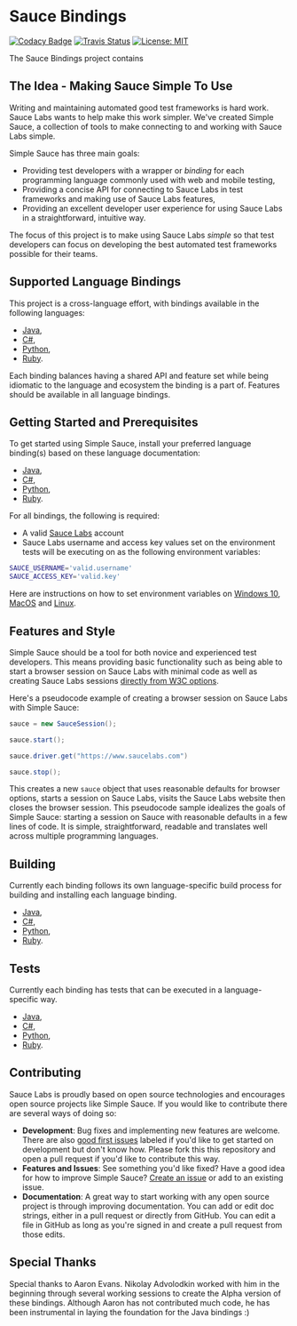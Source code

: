 # Sauce Bindings

[![Codacy Badge](https://api.codacy.com/project/badge/Grade/0b21fa72ecaa4a3c92bf7ac9481f4d7d)](https://app.codacy.com/app/SauceLabs/simple_sauce?utm_source=github.com&utm_medium=referral&utm_content=saucelabs/simple_sauce&utm_campaign=Badge_Grade_Dashboard)
[![Travis Status](https://travis-ci.org/saucelabs/simple_sauce.svg?branch=master)](https://travis-ci.org/saucelabs/simple_sauce)
[![License: MIT](https://img.shields.io/badge/License-MIT-yellow.svg)](https://opensource.org/licenses/MIT)

The Sauce Bindings project contains

## The Idea - Making Sauce Simple To Use

Writing and maintaining automated good test frameworks is hard work. Sauce Labs wants to help make this work simpler. We've created Simple Sauce, a collection of tools to make connecting to and working with Sauce Labs simple.

Simple Sauce has three main goals:

-   Providing test developers with a wrapper or _binding_ for each programming language commonly used with web and mobile testing,
-   Providing a concise API for connecting to Sauce Labs in test frameworks and making use of Sauce Labs features,
-   Providing an excellent developer user experience for using Sauce Labs in a straightforward, intuitive way.

The focus of this project is to make using Sauce Labs _simple_ so that test developers can focus on developing the best automated test frameworks possible for their teams.

## Supported Language Bindings

This project is a cross-language effort, with bindings available in the following languages:

-   [Java](https://github.com/saucelabs/simple_sauce/tree/master/java),
-   [C#](https://github.com/saucelabs/simple_sauce/tree/master/dotnet),
-   [Python](https://github.com/saucelabs/simple_sauce/tree/master/python),
-   [Ruby](https://github.com/saucelabs/simple_sauce/tree/master/ruby).

Each binding balances having a shared API and feature set while being idiomatic to the language and ecosystem the binding is a part of. Features should be available in all language bindings. 

## Getting Started and Prerequisites

To get started using Simple Sauce, install your preferred language binding(s) based on these language documentation:

-   [Java](https://github.com/saucelabs/simple_sauce/tree/master/java/README.md),
-   [C#](https://github.com/saucelabs/simple_sauce/tree/master/dotnet/README.md),
-   [Python](https://github.com/saucelabs/simple_sauce/tree/master/python/README.md),
-   [Ruby](https://github.com/saucelabs/simple_sauce/tree/master/ruby/README.md).

For all bindings, the following is required:

-   A valid [Sauce Labs](https://app.saucelabs.com/login) account
-   Sauce Labs username and access key values set on the environment tests will be executing on as the following environment variables:

```bash
SAUCE_USERNAME='valid.username'
SAUCE_ACCESS_KEY='valid.key'
```

Here are instructions on how to set environment variables on [Windows 10](https://www.architectryan.com/2018/08/31/how-to-change-environment-variables-on-windows-10/), [MacOS](https://apple.stackexchange.com/questions/106778/how-do-i-set-environment-variables-on-os-x) and [Linux](https://askubuntu.com/questions/58814/how-do-i-add-environment-variables).

## Features and Style

Simple Sauce should be a tool for both novice and experienced test developers. This means providing basic functionality such as being able to start a browser session on Sauce Labs with minimal code as well as creating Sauce Labs sessions [directly from W3C options](https://wiki.saucelabs.com/display/DOCS/W3C+Capabilities+Support).

Here's a pseudocode example of creating a browser session on Sauce Labs with Simple Sauce:

```java
sauce = new SauceSession();

sauce.start();

sauce.driver.get("https://www.saucelabs.com")

sauce.stop();
```

This creates a new `sauce` object that uses reasonable defaults for browser options, starts a session on Sauce Labs, visits the Sauce Labs website then closes the browser session. This pseudocode sample idealizes the goals of Simple Sauce: starting a session on Sauce with reasonable defaults in a few lines of code. It is simple, straightforward, readable and translates well across multiple programming languages. 

## Building

Currently each binding follows its own language-specific build process for building and installing each language binding.

-   [Java](https://github.com/saucelabs/simple_sauce/tree/master/java/README.md#building),
-   [C#](https://github.com/saucelabs/simple_sauce/tree/master/dotnet/README.md),
-   [Python](https://github.com/saucelabs/simple_sauce/tree/master/python#installation),
-   [Ruby](https://github.com/saucelabs/simple_sauce/tree/master/ruby#installation).

## Tests

Currently each binding has tests that can be executed in a language-specific way. 

-   [Java](https://github.com/saucelabs/simple_sauce/tree/master/java/README.md#testing),
-   [C#](https://github.com/saucelabs/simple_sauce/tree/master/dotnet/README.md),
-   [Python](https://github.com/saucelabs/simple_sauce/tree/master/python#testing),
-   [Ruby](https://github.com/saucelabs/simple_sauce/tree/master/ruby#installation).


## Contributing

Sauce Labs is proudly based on open source technologies and encourages open source projects like Simple Sauce. If you would like to contribute there are several ways of doing so:

-   **Development**: Bug fixes and implementing new features are welcome. There are also [good first issues](https://github.com/saucelabs/simple_sauce/issues?q=is%3Aissue+is%3Aopen+label%3A%22good+first+issue%22) labeled if you'd like to get started on development but don't know how. Please fork this this repository and open a pull request if you'd like to contribute this way.
-   **Features and Issues**: See something you'd like fixed? Have a good idea for how to improve Simple Sauce? [Create an issue](https://github.com/saucelabs/simple_sauce/issues) or add to an existing issue. 
-   **Documentation**: A great way to start working with any open source project is through improving documentation. You can add or edit doc strings, either in a pull request or directly from GitHub. You can edit a file in GitHub as long as you're signed in and create a pull request from those edits. 

## Special Thanks

Special thanks to Aaron Evans. Nikolay Advolodkin worked with him in the beginning through several working sessions to create the Alpha version of these bindings. Although Aaron has not contributed much code, he has been instrumental in laying the foundation for the Java bindings :)
